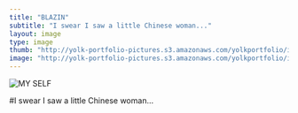 ```yaml
---
title: "BLAZIN"
subtitle: "I swear I saw a little Chinese woman..."
layout: image
type: image
thumb: "http://yolk-portfolio-pictures.s3.amazonaws.com/yolkportfolio/image/BLAZIN-thumb.jpg"
image: "http://yolk-portfolio-pictures.s3.amazonaws.com/yolkportfolio/image/BLAZIN-small.jpg"
---
```



![MY SELF](https://s3.amazonaws.com/yolk-portfolio-pictures/yolkportfolio/BLAZIN-small.jpg)

#I swear I saw a little Chinese woman...
